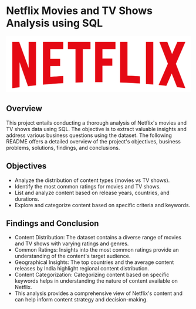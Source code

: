 # Netflix Movies and TV Shows Analysis using SQL 

![Netflix Logo](https://github.com/coding-singh/Netflix_SQL/blob/main/logo.png)


## Overview

This project entails conducting a thorough analysis of Netflix's movies and TV shows data using SQL. The objective is to extract valuable insights and address various business questions using the dataset. The following README offers a detailed overview of the project's objectives, business problems, solutions, findings, and conclusions.


## Objectives

- Analyze the distribution of content types (movies vs TV shows).
- Identify the most common ratings for movies and TV shows.
- List and analyze content based on release years, countries, and durations.
- Explore and categorize content based on specific criteria and keywords.

## Findings and Conclusion

- Content Distribution: The dataset contains a diverse range of movies and TV shows with varying ratings and genres.
- Common Ratings: Insights into the most common ratings provide an understanding of the content's target audience.
- Geographical Insights: The top countries and the average content releases by India highlight regional content distribution.
- Content Categorization: Categorizing content based on specific keywords helps in understanding the nature of content available on Netflix.
- This analysis provides a comprehensive view of Netflix's content and can help inform content strategy and decision-making.
